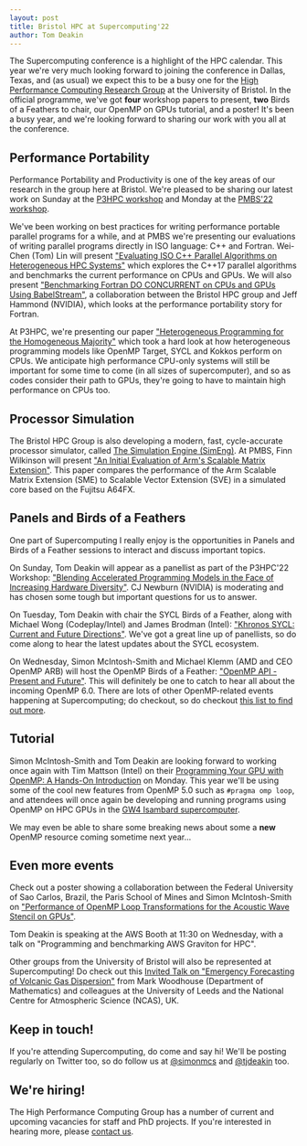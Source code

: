 ```yaml
---
layout: post
title: Bristol HPC at Supercomputing'22
author: Tom Deakin
---
```


The Supercomputing conference is a highlight of the HPC calendar. This year we're very much looking forward to joining the conference in Dallas, Texas, and (as usual) we expect this to be a busy one for the [High Performance Computing Research Group](https://uob-hpc.github.io) at the University of Bristol. In the official programme, we've got **four** workshop papers to present, **two** Birds of a Feathers to chair, our OpenMP on GPUs tutorial, and a poster! It's been a busy year, and we're looking forward to sharing our work with you all at the conference.


## Performance Portability

Performance Portability and Productivity is one of the key areas of our research in the group here at Bristol. We're pleased to be sharing our latest work on Sunday at the [P3HPC workshop](https://p3hpc.org/workshop/2022/program/) and Monday at the [PMBS'22 workshop](https://www.dcs.warwick.ac.uk/pmbs/pmbs/PMBS/Welcome.html).

We've been working on best practices for writing performance portable parallel programs for a while, and at PMBS we're presenting our evaluations of writing parallel programs directly in ISO language: C++ and Fortran.
Wei-Chen (Tom) Lin will present ["Evaluating ISO C++ Parallel Algorithms on Heterogeneous HPC Systems"](https://sc22.supercomputing.org/?post_type=page&p=3479&id=ws_pmbsf113&sess=sess453) which explores the C++17 parallel algorithms and benchmarks the current performance on CPUs and GPUs. We will also present ["Benchmarking Fortran DO CONCURRENT on CPUs and GPUs Using BabelStream"](https://sc22.supercomputing.org/?post_type=page&p=3479&id=ws_pmbsf108&sess=sess453), a collaboration between the Bristol HPC group and Jeff Hammond (NVIDIA), which looks at the performance portability story for Fortran.

At P3HPC, we're presenting our paper ["Heterogeneous Programming for the Homogeneous Majority"](https://sc22.supercomputing.org/?post_type=page&p=3479&id=ws_p3hpc105&sess=sess428) which took a hard look at how heterogeneous programming models like OpenMP Target, SYCL and Kokkos perform on CPUs. We anticipate high performance CPU-only systems will still be important for some time to come (in all sizes of supercomputer), and so as codes consider their path to GPUs, they're going to have to maintain high performance on CPUs too.


## Processor Simulation

The Bristol HPC Group is also developing a modern, fast, cycle-accurate processor simulator, called [The Simulation Engine (SimEng)](https://uob-hpc.github.io/SimEng/). At PMBS, Finn Wilkinson will present ["An Initial Evaluation of Arm's Scalable Matrix Extension"](https://sc22.supercomputing.org/presentation/?id=ws_pmbss105&sess=sess453). This paper compares the performance of the Arm Scalable Matrix Extension (SME) to Scalable Vector Extension (SVE) in a simulated core based on the Fujitsu A64FX.


## Panels and Birds of a Feathers

One part of Supercomputing I really enjoy is the opportunities in Panels and Birds of a Feather sessions to interact and discuss important topics.

On Sunday, Tom Deakin will appear as a panellist as part of the P3HPC'22 Workshop: ["Blending Accelerated Programming Models in the Face of Increasing Hardware Diversity"](https://sc22.supercomputing.org/presentation/?id=miscp111&sess=sess428). CJ Newburn (NVIDIA) is moderating and has chosen some tough but important questions for us to answer.

On Tuesday, Tom Deakin with chair the SYCL Birds of a Feather, along with Michael Wong (Codeplay/Intel) and James Brodman (Intel): ["Khronos SYCL: Current and Future Directions"](https://sc22.supercomputing.org/presentation/?id=bof152&sess=sess321). We've got a great line up of panellists, so do come along to hear the latest updates about the SYCL ecosystem.

On Wednesday, Simon McIntosh-Smith and Michael Klemm (AMD and CEO OpenMP ARB) will host the OpenMP Birds of a Feather: ["OpenMP API - Present and Future"](https://sc22.supercomputing.org/?post_type=page&p=3479&id=bof122&sess=sess351). This will definitely be one to catch to hear all about the incoming OpenMP 6.0. There are lots of other OpenMP-related events happening at Supercomputing; do checkout, so do checkout [this list to find out more](https://www.openmp.org/events/sc22/).


## Tutorial

Simon McIntosh-Smith and Tom Deakin are looking forward to working once again with Tim Mattson (Intel) on their [Programming Your GPU with OpenMP: A Hands-On Introduction](https://sc22.supercomputing.org/presentation/?id=tut104&sess=sess197) on Monday. This year we'll be using some of the cool new features from OpenMP 5.0 such as `#pragma omp loop`, and attendees will once again be developing and running programs using OpenMP on HPC GPUs in the [GW4 Isambard supercomputer](https://gw4.ac.uk/isambard/).

We may even be able to share some breaking news about some a **new** OpenMP resource coming sometime next year...


## Even more events

Check out a poster showing a collaboration between the Federal University of Sao Carlos, Brazil, the Paris School of Mines and Simon McIntosh-Smith on ["Performance of OpenMP Loop Transformations for the Acoustic Wave Stencil on GPUs"](https://sc22.supercomputing.org/?post_type=page&p=3479&id=rpost119&sess=sess274).

Tom Deakin is speaking at the AWS Booth at 11:30 on Wednesday, with a talk on "Programming and benchmarking AWS Graviton for HPC".

Other groups from the University of Bristol will also be represented at Supercomputing! Do check out this [Invited Talk on "Emergency Forecasting of Volcanic Gas Dispersion"](https://sc22.supercomputing.org/presentation/?id=misc162&sess=sess442) from Mark Woodhouse (Department of Mathematics) and colleagues at the University of Leeds and the National Centre for Atmospheric Science (NCAS), UK.


## Keep in touch!
If you're attending Supercomputing, do come and say hi! We'll be posting regularly on Twitter too, so do follow us at [@simonmcs](https://twitter.com/simonmcs) and [@tjdeakin](https://twitter.com/tjdeakin) too.

## We're hiring!

The High Performance Computing Group has a number of current and upcoming vacancies for staff and PhD projects. If you're interested in hearing more, please [contact us](mailto:S.McIntosh-Smith@bristol.ac.uk,tom.deakin@bristol.ac.uk).
